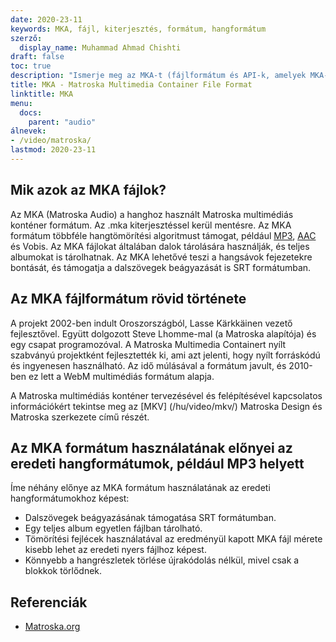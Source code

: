 ```yaml
---
date: 2020-23-11
keywords: MKA, fájl, kiterjesztés, formátum, hangformátum
szerző:
  display_name: Muhammad Ahmad Chishti
draft: false
toc: true
description: "Ismerje meg az MKA-t (fájlformátum és API-k, amelyek MKA-fájlokat nyithatnak meg és hozhatnak létre."
title: MKA - Matroska Multimedia Container File Format
linktitle: MKA
menu:
  docs:
    parent: "audio"
álnevek:
- /video/matroska/
lastmod: 2020-23-11
---
```


## Mik azok az MKA fájlok? ##

Az MKA (Matroska Audio) a hanghoz használt Matroska multimédiás konténer formátum. Az .mka kiterjesztéssel kerül mentésre. Az MKA formátum többféle hangtömörítési algoritmust támogat, például [MP3](/hu/audio/mp3/), [AAC](/hu/audio/aac/) és Vobis. Az MKA fájlokat általában dalok tárolására használják, és teljes albumokat is tárolhatnak. Az MKA lehetővé teszi a hangsávok fejezetekre bontását, és támogatja a dalszövegek beágyazását is SRT formátumban.

## Az MKA fájlformátum rövid története

A projekt 2002-ben indult Oroszországból, Lasse Kärkkäinen vezető fejlesztővel. Együtt dolgozott Steve Lhomme-mal (a Matroska alapítója) és egy csapat programozóval. A Matroska Multimedia Containert nyílt szabványú projektként fejlesztették ki, ami azt jelenti, hogy nyílt forráskódú és ingyenesen használható. Az idő múlásával a formátum javult, és 2010-ben ez lett a WebM multimédiás formátum alapja.

A Matroska multimédiás konténer tervezésével és felépítésével kapcsolatos információkért tekintse meg az [MKV] (/hu/video/mkv/) Matroska Design és Matroska szerkezete című részét.

## Az MKA formátum használatának előnyei az eredeti hangformátumok, például MP3 helyett ##

Íme néhány előnye az MKA formátum használatának az eredeti hangformátumokhoz képest:

- Dalszövegek beágyazásának támogatása SRT formátumban.
- Egy teljes album egyetlen fájlban tárolható.
- Tömörítési fejlécek használatával az eredményül kapott MKA fájl mérete kisebb lehet az eredeti nyers fájlhoz képest.
- Könnyebb a hangrészletek törlése újrakódolás nélkül, mivel csak a blokkok törlődnek.

## Referenciák ##

- [Matroska.org](https://www.matroska.org/)

